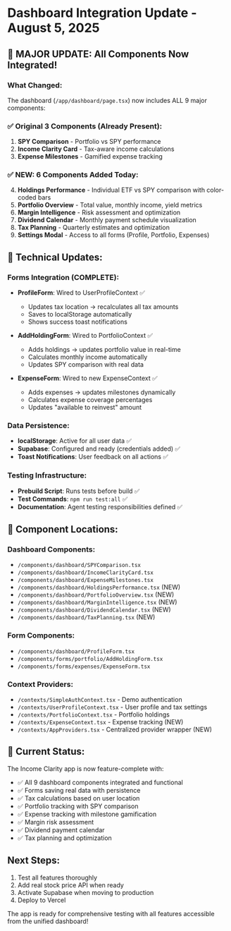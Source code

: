 # Dashboard Integration Update - August 5, 2025

## 🎉 MAJOR UPDATE: All Components Now Integrated!

### What Changed:
The dashboard (`/app/dashboard/page.tsx`) now includes ALL 9 major components:

### ✅ Original 3 Components (Already Present):
1. **SPY Comparison** - Portfolio vs SPY performance
2. **Income Clarity Card** - Tax-aware income calculations  
3. **Expense Milestones** - Gamified expense tracking

### ✅ NEW: 6 Components Added Today:
4. **Holdings Performance** - Individual ETF vs SPY comparison with color-coded bars
5. **Portfolio Overview** - Total value, monthly income, yield metrics
6. **Margin Intelligence** - Risk assessment and optimization
7. **Dividend Calendar** - Monthly payment schedule visualization
8. **Tax Planning** - Quarterly estimates and optimization
9. **Settings Modal** - Access to all forms (Profile, Portfolio, Expenses)

## 🔧 Technical Updates:

### Forms Integration (COMPLETE):
- **ProfileForm**: Wired to UserProfileContext ✅
  - Updates tax location → recalculates all tax amounts
  - Saves to localStorage automatically
  - Shows success toast notifications
  
- **AddHoldingForm**: Wired to PortfolioContext ✅
  - Adds holdings → updates portfolio value in real-time
  - Calculates monthly income automatically
  - Updates SPY comparison with real data
  
- **ExpenseForm**: Wired to new ExpenseContext ✅  
  - Adds expenses → updates milestones dynamically
  - Calculates expense coverage percentages
  - Updates "available to reinvest" amount

### Data Persistence:
- **localStorage**: Active for all user data ✅
- **Supabase**: Configured and ready (credentials added) ✅
- **Toast Notifications**: User feedback on all actions ✅

### Testing Infrastructure:
- **Prebuild Script**: Runs tests before build ✅
- **Test Commands**: `npm run test:all` ✅
- **Documentation**: Agent testing responsibilities defined ✅

## 📍 Component Locations:

### Dashboard Components:
- `/components/dashboard/SPYComparison.tsx`
- `/components/dashboard/IncomeClarityCard.tsx`
- `/components/dashboard/ExpenseMilestones.tsx`
- `/components/dashboard/HoldingsPerformance.tsx` (NEW)
- `/components/dashboard/PortfolioOverview.tsx` (NEW)
- `/components/dashboard/MarginIntelligence.tsx` (NEW)
- `/components/dashboard/DividendCalendar.tsx` (NEW)
- `/components/dashboard/TaxPlanning.tsx` (NEW)

### Form Components:
- `/components/dashboard/ProfileForm.tsx`
- `/components/forms/portfolio/AddHoldingForm.tsx`
- `/components/forms/expenses/ExpenseForm.tsx`

### Context Providers:
- `/contexts/SimpleAuthContext.tsx` - Demo authentication
- `/contexts/UserProfileContext.tsx` - User profile and tax settings
- `/contexts/PortfolioContext.tsx` - Portfolio holdings
- `/contexts/ExpenseContext.tsx` - Expense tracking (NEW)
- `/contexts/AppProviders.tsx` - Centralized provider wrapper (NEW)

## 🚀 Current Status:

The Income Clarity app is now feature-complete with:
- ✅ All 9 dashboard components integrated and functional
- ✅ Forms saving real data with persistence
- ✅ Tax calculations based on user location
- ✅ Portfolio tracking with SPY comparison
- ✅ Expense tracking with milestone gamification
- ✅ Margin risk assessment
- ✅ Dividend payment calendar
- ✅ Tax planning and optimization

## Next Steps:
1. Test all features thoroughly
2. Add real stock price API when ready
3. Activate Supabase when moving to production
4. Deploy to Vercel

The app is ready for comprehensive testing with all features accessible from the unified dashboard!